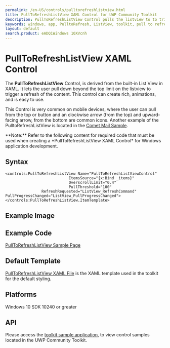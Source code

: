 ```yaml
---
permalink: /en-US/controls/pulltorefreshlistview.html
title: PullToRefreshListView XAML Control for UWP Community Toolkit
description: PullToRefreshListView Control pulls the listview to to trigger a refresh in content
keywords: windows, app, PulltoRefresh, ListView, toolkit, pull to refresh, XAML, UWP 
layout: default
search.product: eADQiWindows 10XVcnh
---
```



# PullToRefreshListView XAML Control
The **PullToRefreshListView** Control, is derived from the built-in List View in XAML. It lets the user pull down beyond the top limit on the listview to trigger a refresh of the content. This control can create rich, animations, and is easy to use. 

This Control is very common on mobile devices, where the user can pull from the top or button and an clockwise arrow (from the top) and upward-facing arrow, from the bottom are common icons. Another example of the PulltoRefreshListView is located in the [Comet Mail Sample](https://github.com/nmetulev/comet/tree/master/Samples/Mail).

<p> **Note:** Refer to the following content for required code that must be used when creating a *PullToRefreshListView XAML Control* for Windows application development.<p> 


## Syntax
```xaml
<controls:PullToRefreshListView Name="PullToRefreshListViewControl"
                            ItemsSource="{x:Bind _items}"
                            OverscrollLimit="0.4"
                            PullThreshold="100"
				RefreshRequested="ListView_RefreshCommand"                                                            PullProgressChanged="ListView_PullProgressChanged">
</controls:PullToRefreshListView.ItemTemplate>
```

## Example Image



## Example Code
[PullToRefreshListView Sample Page](https://github.com/Microsoft/UWPCommunityToolkit/tree/master/Microsoft.Windows.Toolkit.SampleApp/SamplePages/PullToRefreshListView)

## Default Template 
[PullToRefreshListView XAML File](https://github.com/Microsoft/UWPCommunityToolkit/blob/master/Microsoft.Windows.Toolkit.UI.Controls/PullToRefreshListView/PullToRefreshListView.xaml) is the XAML template used in the toolkit for the default styling.

## Platforms 
Windows 10 SDK 10240 or greater

## API
Please access the [toolkit sample application](https://github.com/Microsoft/UWPCommunityToolkit/tree/master/Microsoft.Windows.Toolkit.SampleApp), to view control samples located in the UWP Community Toolkit.
